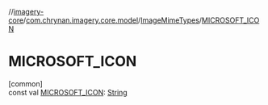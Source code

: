 //[imagery-core](../../../index.md)/[com.chrynan.imagery.core.model](../index.md)/[ImageMimeTypes](index.md)/[MICROSOFT_ICON](-m-i-c-r-o-s-o-f-t_-i-c-o-n.md)

# MICROSOFT_ICON

[common]\
const val [MICROSOFT_ICON](-m-i-c-r-o-s-o-f-t_-i-c-o-n.md): [String](https://kotlinlang.org/api/latest/jvm/stdlib/kotlin/-string/index.html)
